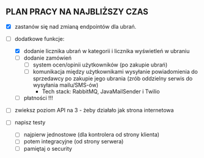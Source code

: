 ## PLAN PRACY NA NAJBLIŻSZY CZAS

 -[x] zastanów się nad zmianą endpointów dla ubrań.

 -[ ] dodatkowe funkcje:
   -[x] dodanie licznika ubrań w kategorii i licznika wyświetleń w ubraniu
   -[ ] dodanie zamówień
     -[ ] system ocen/opinii użytkowników (po zakupie ubrań)
     -[ ] komunikacja między użytkownikami wysyłanie powiadomienia do sprzedawcy po zakupie jego ubrania
       (zrób oddzielny serwis do wysyłania mailu/SMS-ów)
       - Tech stack: RabbitMQ, JavaMailSender i Twilio
   -[ ] płatności !!!

-[ ] zwieksz poziom API na 3 - żeby działało jak strona internetowa

 -[ ] napisz testy
   -[ ] najpierw jednostowe (dla kontrolera od strony klienta)
   -[ ] potem integracyjne (od strony serwera)
   -[ ] pamiętaj o security